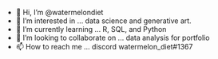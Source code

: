 - 👋 Hi, I’m @watermelondiet
- 👀 I’m interested in ... data science and generative art.
- 🌱 I’m currently learning ... R, SQL, and Python 
- 💞️ I’m looking to collaborate on ... data analysis for portfolio
- 📫 How to reach me ... discord watermelon_diet#1367

<!---
watermelondiet/watermelondiet is a ✨ special ✨ repository because its `README.md` (this file) appears on your GitHub profile.
You can click the Preview link to take a look at your changes.
--->
